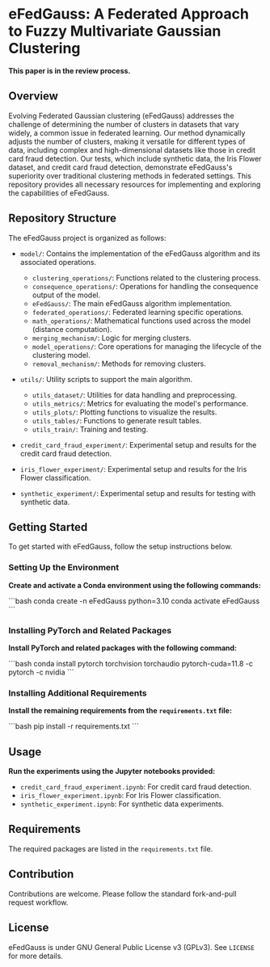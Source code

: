 
# eFedGauss: A Federated Approach to Fuzzy Multivariate Gaussian Clustering
**This paper is in the review process.**

## Overview
Evolving Federated Gaussian clustering (eFedGauss) addresses the challenge of determining the number of clusters in datasets that vary widely, a common issue in federated learning. Our method dynamically adjusts the number of clusters, making it versatile for different types of data, including complex and high-dimensional datasets like those in credit card fraud detection. Our tests, which include synthetic data, the Iris Flower dataset, and credit card fraud detection, demonstrate eFedGauss's superiority over traditional clustering methods in federated settings. This repository provides all necessary resources for implementing and exploring the capabilities of eFedGauss.

## Repository Structure

The eFedGauss project is organized as follows:

- `model/`: Contains the implementation of the eFedGauss algorithm and its associated operations.
  - `clustering_operations/`: Functions related to the clustering process.
  - `consequence_operations/`: Operations for handling the consequence output of the model.
  - `eFedGauss/`: The main eFedGauss algorithm implementation.
  - `federated_operations/`: Federated learning specific operations.
  - `math_operations/`: Mathematical functions used across the model (distance computation).
  - `merging_mechanism/`: Logic for merging clusters.
  - `model_operations/`: Core operations for managing the lifecycle of the clustering model.
  - `removal_mechanism/`: Methods for removing clusters.

- `utils/`: Utility scripts to support the main algorithm.
  - `utils_dataset/`: Utilities for data handling and preprocessing.
  - `utils_metrics/`: Metrics for evaluating the model's performance.
  - `utils_plots/`: Plotting functions to visualize the results.
  - `utils_tables/`: Functions to generate result tables.
  - `utils_train/`: Training and testing.

- `credit_card_fraud_experiment/`: Experimental setup and results for the credit card fraud detection.

- `iris_flower_experiment/`: Experimental setup and results for the Iris Flower classification.

- `synthetic_experiment/`: Experimental setup and results for testing with synthetic data.

## Getting Started

To get started with eFedGauss, follow the setup instructions below.

### Setting Up the Environment

**Create and activate a Conda environment using the following commands:**

\```bash
conda create -n eFedGauss python=3.10
conda activate eFedGauss
\```

### Installing PyTorch and Related Packages

**Install PyTorch and related packages with the following command:**

\```bash
conda install pytorch torchvision torchaudio pytorch-cuda=11.8 -c pytorch -c nvidia
\```

### Installing Additional Requirements

**Install the remaining requirements from the `requirements.txt` file:**

\```bash
pip install -r requirements.txt
\```

## Usage

**Run the experiments using the Jupyter notebooks provided:**

- `credit_card_fraud_experiment.ipynb`: For credit card fraud detection.
- `iris_flower_experiment.ipynb`: For Iris Flower classification.
- `synthetic_experiment.ipynb`: For synthetic data experiments.

## Requirements

The required packages are listed in the `requirements.txt` file.

## Contribution

Contributions are welcome. Please follow the standard fork-and-pull request workflow.

## License

eFedGauss is under GNU General Public License v3 (GPLv3). See `LICENSE` for more details.
